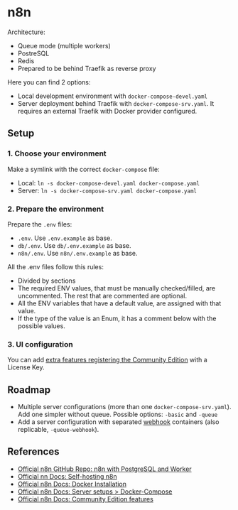# n8n 

Architecture:
 * Queue mode (multiple workers)
 * PostreSQL
 * Redis
 * Prepared to be behind Traefik as reverse proxy

Here you can find 2 options:
  * Local development environment with `docker-compose-devel.yaml`
  * Server deployment behind Traefik with `docker-compose-srv.yaml`. It requires an external Traefik with Docker provider configured.

## Setup

### 1. Choose your environment

Make a symlink with the correct `docker-compose` file:

  * Local: `ln -s docker-compose-devel.yaml docker-compose.yaml`
  * Server: `ln -s docker-compose-srv.yaml docker-compose.yaml`

### 2. Prepare the environment

Prepare the `.env` files:

  * `.env`. Use `.env.example` as base.
  * `db/.env`. Use `db/.env.example` as base.
  * `n8n/.env`. Use `n8n/.env.example` as base.

All the .env files follow this rules:

  * Divided by sections
  * The required ENV values, that must be manually checked/filled, are uncommented. The rest that are commented are optional.
  * All the ENV variables that have a default value, are assigned with that value.
  * If the type of the value is an Enum, it has a comment below with the possible values.

### 3. UI configuration

You can add [extra features registering the Community Edition](https://docs.n8n.io/hosting/community-edition-features/) with a License Key.

## Roadmap

 * Multiple server configurations (more than one `docker-compose-srv.yaml`). Add one simpler without queue. Possible options: `-basic` and `-queue`
 * Add a server configuration with separated [webhook](https://docs.n8n.io/hosting/scaling/queue-mode/#webhook-processors) containers (also replicable, `-queue-webhook`).

## References
 * [Official n8n GitHub Repo: n8n with PostgreSQL and Worker](https://github.com/n8n-io/n8n-hosting/tree/main/docker-compose/withPostgresAndWorker)
 * [Official nn Docs: Self-hosting n8n](https://docs.n8n.io/hosting/)
 * [Official n8n Docs: Docker Installation](https://docs.n8n.io/hosting/installation/docker/)
 * [Official n8n Docs: Server setups > Docker-Compose](https://docs.n8n.io/hosting/installation/server-setups/docker-compose/)
 * [Official n8n Docs: Community Edition features](https://docs.n8n.io/hosting/community-edition-features/)
